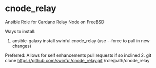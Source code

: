 # cnode_relay
Ansible Role for Cardano Relay Node on FreeBSD

Ways to install:

  1. ansible-galaxy install swinful.cnode_relay (use --force to pull in new changes)

  Preferred: Allows for self enhancements pull requests if so inclined
  2. git clone https://github.com/swinful/cnode_relay.git /role/path/cnode_relay

